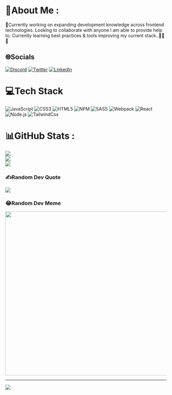 # 💫About Me :
🗿Currently working on expanding development knowledge across frontend technologies. Looking to collaborate with anyone I am able to provide help to. Currently learning best practices & tools improving my current stack..🚀🗿🧙


## 🌐Socials
[![Discord](https://img.shields.io/badge/Discord-%237289DA.svg?logo=discord&logoColor=white)](htttps://discord.gg/JaspersDOM#0676) [![Twitter](https://img.shields.io/badge/Twitter-%231DA1F2.svg?logo=Twitter&logoColor=white)](https://twitter.com/BlckStrtr) [![LinkedIn](https://img.shields.io/badge/LinkedIn-0077B5?style=for-the-badge&logo=linkedin&logoColor=white)](www.linkedin.com/in/joshlevylinked)

# 💻Tech Stack
![JavaScript](https://img.shields.io/badge/javascript-%23323330.svg?style=for-the-badge&logo=javascript&logoColor=%23F7DF1E) ![CSS3](https://img.shields.io/badge/css3-%231572B6.svg?style=for-the-badge&logo=css3&logoColor=white) ![HTML5](https://img.shields.io/badge/html5-%23E34F26.svg?style=for-the-badge&logo=html5&logoColor=white) ![NPM](https://img.shields.io/badge/NPM-%23000000.svg?style=for-the-badge&logo=npm&logoColor=white) ![SASS](https://img.shields.io/badge/SASS-hotpink.svg?style=for-the-badge&logo=SASS&logoColor=white) ![Webpack](https://img.shields.io/badge/webpack-%238DD6F9.svg?style=for-the-badge&logo=webpack&logoColor=black) ![React](https://img.shields.io/badge/React-20232A?style=for-the-badge&logo=react&logoColor=61DAFB) ![Node.js](https://img.shields.io/badge/Node.js-43853D?style=for-the-badge&logo=node.js&logoColor=white) ![TailwindCss](https://img.shields.io/badge/Tailwind_CSS-38B2AC?style=for-the-badge&logo=tailwind-css&logoColor=white)
# 📊GitHub Stats :
![](https://github-readme-stats.vercel.app/api?username=BlockStrt&theme=nightowl&hide_border=true&include_all_commits=false&count_private=false)<br/>
![](https://github-readme-streak-stats.herokuapp.com/?user=BlockStrt&theme=nightowl&hide_border=true)<br/>
![](https://github-readme-stats.vercel.app/api/top-langs/?username=BlockStrt&theme=nightowl&hide_border=true&include_all_commits=false&count_private=false&layout=compact)

### ✍️Random Dev Quote
![](https://quotes-github-readme.vercel.app/api?type=horizontal&theme=light)

### 😂Random Dev Meme
<img src="https://random-memer.herokuapp.com/" width="512px"/>

---
[![](https://visitcount.itsvg.in/api?id=BlockStrt&icon=2&color=10)](https://visitcount.itsvg.in)
